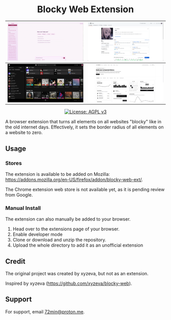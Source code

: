 <div align="center">
<h1>Blocky Web Extension</h1>

| <img width="500" alt="image" src="https://github.com/72mins/blocky-web-ext/blob/main/assets/t3.png"> | <img width="500" alt="image" src="https://github.com/72mins/blocky-web-ext/blob/main/assets/github.png"> |
| ------------- | ------------- |
| <img width="500" alt="image" src="https://github.com/72mins/blocky-web-ext/blob/main/assets/spotify.png"> | <img width="500" alt="image" src="https://github.com/72mins/blocky-web-ext/blob/main/assets/shadcn.png"> |

[![License: AGPL v3](https://img.shields.io/badge/License-AGPL%20v3-blue.svg)](https://www.gnu.org/licenses/agpl-3.0)

</div>

A browser extension that turns all elements on all websites "blocky" like in the old internet days. Effectively, it sets the border radius of all elements on a website to zero.

## Usage

### Stores

The extension is available to be added on Mozilla: https://addons.mozilla.org/en-US/firefox/addon/blocky-web-ext/.

The Chrome extension web store is not available yet, as it is pending review from Google.

### Manual Install

The extension can also manually be added to your browser.

1. Head over to the extensions page of your browser.
2. Enable developer mode
3. Clone or download and unzip the repository.
4. Upload the whole directory to add it as an unofficial extension

## Credit

The original project was created by xyzeva, but not as an extension.

Inspired by xyzeva (https://github.com/xyzeva/blocky-web).

## Support

For support, email 72min@proton.me.
